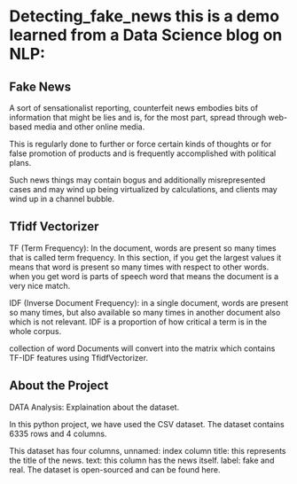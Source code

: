 # Detecting_fake_news this is a demo learned from a Data Science blog on NLP:
## Fake News
A sort of sensationalist reporting, counterfeit news embodies bits of information that might be lies and is, for the most part, spread through web-based media and other online media.

This is regularly done to further or force certain kinds of thoughts or for false promotion of products and is frequently accomplished with political plans.

Such news things may contain bogus and additionally misrepresented cases and may wind up being virtualized by calculations, and clients may wind up in a channel bubble.
##  Tfidf Vectorizer
TF (Term Frequency):  In the document, words are present so many times that is called term frequency. In this section, if you get the largest values it means that word is present so many times with respect to other words. when you get word is parts of speech word that means the document is a very nice match.

IDF (Inverse Document Frequency): in a single document, words are present so many times, but also available so many times in another document also which is not relevant. IDF is a proportion of how critical a term is in the whole corpus.

collection of word Documents will convert into the matrix which contains TF-IDF features using  TfidfVectorizer.
## About the Project
DATA Analysis:
Explaination about the dataset.

In this python project, we have used the CSV dataset. The dataset contains 6335 rows and 4 columns.

This dataset has four columns,
unnamed: index column
title: this represents the title of the news.
text: this column has the news itself.
label: fake and real.
The dataset is open-sourced and can be found here.

